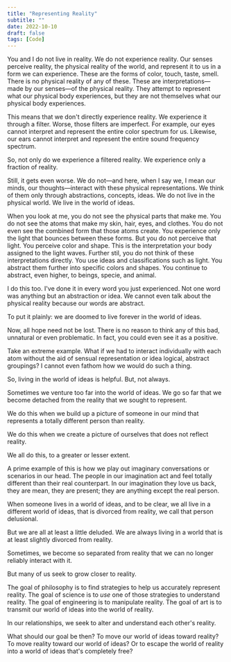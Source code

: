 ```yaml
---
title: "Representing Reality"
subtitle: ""
date: 2022-10-10
draft: false
tags: [Code]
---
```


You and I do not live in reality. We do not experience reality. Our senses perceive reality, the physical reality of the world, and represent it to us in a form we can experience. These are the forms of color, touch, taste, smell. There is no physical reality of any of these. These are interpretations—made by our senses—of the physical reality. They attempt to represent what our physical body experiences, but they are not themselves what our physical body experiences.

<!--more-->

This means that we don't directly experience reality. We experience it through a filter. Worse, those filters are imperfect. For example, our eyes cannot interpret and represent the entire color spectrum for us. Likewise, our ears cannot interpret and represent the entire sound frequency spectrum.

So, not only do we experience a filtered reality. We experience only a fraction of reality.

Still, it gets even worse. We do not—and here, when I say we, I mean our minds, our thoughts—interact with these physical representations. We think of them only through abstractions, concepts, ideas. We do not live in the physical world. We live in the world of ideas.

When you look at me, you do not see the physical parts that make me. You do not see the atoms that make my skin, hair, eyes, and clothes. You do not even see the combined form that those atoms create. You experience only the light that bounces between these forms. But you do not perceive that light. You perceive color and shape. This is the interpretation your body assigned to the light waves. Further stil, you do not think of these interpretations directly. You use ideas and classifications such as light. You abstract them further into specific colors and shapes. You continue to abstract, even higher, to beings, specie, and animal.

I do this too. I've done it in every word you just experienced. Not one word was anything but an abstraction or idea. We cannot even talk about the physical reality because our words are abstract.

To put it plainly: we are doomed to live forever in the world of ideas.

Now, all hope need not be lost. There is no reason to think any of this bad, unnatural or even problematic. In fact, you could even see it as a positive.

Take an extreme example. What if we had to interact individually with each atom without the aid of sensual representation or idea logical, abstract groupings? I cannot even fathom how we would do such a thing.

So, living in the world of ideas is helpful. But, not always.

Sometimes we venture too far into the world of ideas. We go so far that we become detached from the reality that we sought to represent.

We do this when we build up a picture of someone in our mind that represents a totally different person than reality.

We do this when we create a picture of ourselves that does not reflect reality.

We all do this, to a greater or lesser extent.

A prime example of this is how we play out imaginary conversations or scenarios in our head. The people in our imagination act and feel totally different than their real counterpart. In our imagination they love us back, they are mean, they are present; they are anything except the real person.

When someone lives in a world of ideas, and to be clear, we all live in a different world of ideas, that is divorced from reality, we call that person delusional.

But we are all at least a little deluded. We are always living in a world that is at least slightly divorced from reality.

Sometimes, we become so separated from reality that we can no longer reliably interact with it.

But many of us seek to grow closer to reality.

The goal of philosophy is to find strategies to help us accurately represent reality. The goal of science is to _use_ one of those strategies to understand reality. The goal of engineering is to manipulate reality. The goal of art is to transmit our world of ideas into the world of reality.

In our relationships, we seek to alter and understand each other's reality.

What should our goal be then? To move our world of ideas toward reality? To move reality toward our world of ideas? Or to escape the world of reality into a world of ideas that's completely free?
